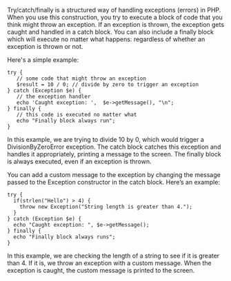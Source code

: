 Try/catch/finally is a structured way of handling exceptions (errors) in PHP. When you use this construction, you try to execute a block of code that you think might throw an exception. If an exception is thrown, the exception gets caught and handled in a catch block. You can also include a finally block which will execute no matter what happens: regardless of whether an exception is thrown or not.

Here's a simple example:

```
try {
   // some code that might throw an exception
   $result = 10 / 0; // divide by zero to trigger an exception
} catch (Exception $e) {
   // the exception handler
   echo 'Caught exception: ',  $e->getMessage(), "\n";
} finally {
   // this code is executed no matter what
   echo "Finally block always run";
}
```

In this example, we are trying to divide 10 by 0, which would trigger a DivisionByZeroError exception. The catch block catches this exception and handles it appropriately, printing a message to the screen. The finally block is always executed, even if an exception is thrown.

You can add a custom message to the exception by changing the message passed to the Exception constructor in the catch block. Here’s an example:

```
try {
  if(strlen("Hello") > 4) {
    throw new Exception("String length is greater than 4.");
  }
} catch (Exception $e) {
  echo "Caught exception: ", $e->getMessage();
} finally {
  echo "Finally block always runs";
}
```

In this example, we are checking the length of a string to see if it is greater than 4. If it is, we throw an exception with a custom message. When the exception is caught, the custom message is printed to the screen.